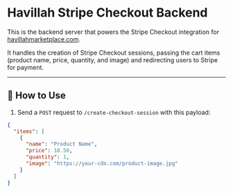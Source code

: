 # Havillah Stripe Checkout Backend

This is the backend server that powers the Stripe Checkout integration for [havillahmarketplace.com](https://havillahmarketplace.com).

It handles the creation of Stripe Checkout sessions, passing the cart items (product name, price, quantity, and image) and redirecting users to Stripe for payment.

---

## 🔧 How to Use

1. Send a `POST` request to `/create-checkout-session` with this payload:
```json
{
  "items": [
    {
      "name": "Product Name",
      "price": 18.50,
      "quantity": 1,
      "image": "https://your-cdn.com/product-image.jpg"
    }
  ]
}
